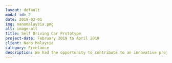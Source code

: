 ```yaml
---
layout: default
modal-id: 2
date: 2019-02-01
img: nanomalaysia.png
alt: image-alt
title: Self Driving Car Prototype
project-date: February 2019 to April 2019
client: Nano Malaysia
category: Freelance
description: We had the opportunity to contribute to an innovative project centered around the development of a self-driving car prototype in collaboration with the esteemed team known as Enermag. Within this project, our primary responsibility encompassed overseeing the computer vision tasks. Notably, during this time, I had the privilege of gaining hands-on experience by being inside a self-driving car, fine tuning the lane and object detection algorithms that were under our purview. One of the notable insights gleaned from this project was the practical application of the Kalman Filter algorithm. This algorithm proved invaluable in mitigating the challenges posed by sudden spikes in readings from the lane detection algorithm, which in turn led to abrupt steering angle adjustments within short timeframes. By integrating the Kalman Filter algorithm, we were able to significantly enhance the smoothness and stability of the cars steering based on the outputs of the lane detection system. <br><br>Image by <a href="https://www.freepik.com/free-ai-image/speeding-cars-blur-blue-modern-city-rush-generated-by-ai_41148241.htm#query=self%20driving%20car&position=10&from_view=search&track=ais">Image By vecstock</a>
---
```



